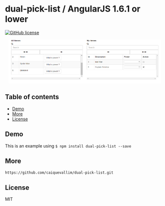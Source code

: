 # dual-pick-list / AngularJS 1.6.1 or lower

[![GitHub license](https://img.shields.io/badge/license-MIT-blue.svg)](https://raw.githubusercontent.com/ouracademy/ngx-dual-listbox/master/LICENSE)

<img src="dual-pick-list-img.png" width="1080" hspace="12"/>

## Table of contents

- [Demo](#demo)
- [More](#more)
- [License](#license)

## Demo

This is an example using ```$ npm install dual-pick-list --save```


## More

```
https://github.com/caiquevallim/dual-pick-list.git
```

## License

MIT
